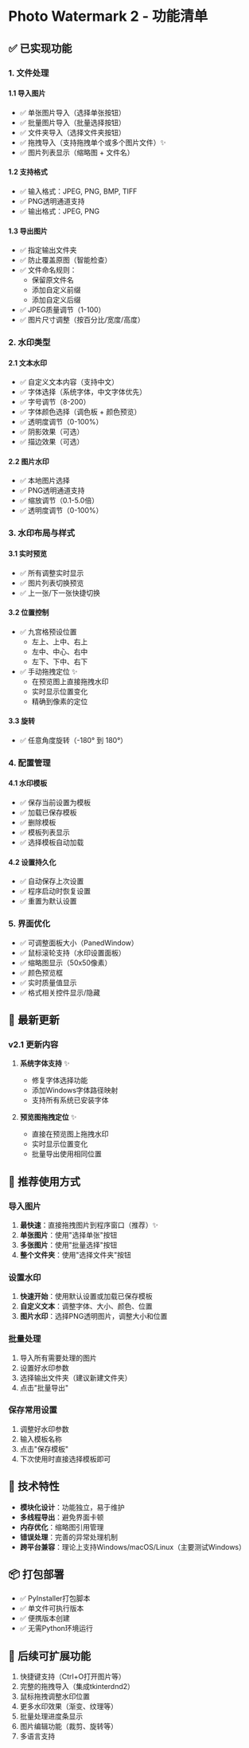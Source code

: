 # Photo Watermark 2 - 功能清单

## ✅ 已实现功能

### 1. 文件处理

#### 1.1 导入图片
- ✅ 单张图片导入（选择单张按钮）
- ✅ 批量图片导入（批量选择按钮）
- ✅ 文件夹导入（选择文件夹按钮）
- ✅ 拖拽导入（支持拖拽单个或多个图片文件）✨
- ✅ 图片列表显示（缩略图 + 文件名）

#### 1.2 支持格式
- ✅ 输入格式：JPEG, PNG, BMP, TIFF
- ✅ PNG透明通道支持
- ✅ 输出格式：JPEG, PNG

#### 1.3 导出图片
- ✅ 指定输出文件夹
- ✅ 防止覆盖原图（智能检查）
- ✅ 文件命名规则：
  - 保留原文件名
  - 添加自定义前缀
  - 添加自定义后缀
- ✅ JPEG质量调节（1-100）
- ✅ 图片尺寸调整（按百分比/宽度/高度）

### 2. 水印类型

#### 2.1 文本水印
- ✅ 自定义文本内容（支持中文）
- ✅ 字体选择（系统字体，中文字体优先）
- ✅ 字号调节（8-200）
- ✅ 字体颜色选择（调色板 + 颜色预览）
- ✅ 透明度调节（0-100%）
- ✅ 阴影效果（可选）
- ✅ 描边效果（可选）

#### 2.2 图片水印
- ✅ 本地图片选择
- ✅ PNG透明通道支持
- ✅ 缩放调节（0.1-5.0倍）
- ✅ 透明度调节（0-100%）

### 3. 水印布局与样式

#### 3.1 实时预览
- ✅ 所有调整实时显示
- ✅ 图片列表切换预览
- ✅ 上一张/下一张快捷切换

#### 3.2 位置控制
- ✅ 九宫格预设位置
  - 左上、上中、右上
  - 左中、中心、右中
  - 左下、下中、右下
- ✅ 手动拖拽定位 ✨
  - 在预览图上直接拖拽水印
  - 实时显示位置变化
  - 精确到像素的定位

#### 3.3 旋转
- ✅ 任意角度旋转（-180° 到 180°）

### 4. 配置管理

#### 4.1 水印模板
- ✅ 保存当前设置为模板
- ✅ 加载已保存模板
- ✅ 删除模板
- ✅ 模板列表显示
- ✅ 选择模板自动加载

#### 4.2 设置持久化
- ✅ 自动保存上次设置
- ✅ 程序启动时恢复设置
- ✅ 重置为默认设置

### 5. 界面优化

- ✅ 可调整面板大小（PanedWindow）
- ✅ 鼠标滚轮支持（水印设置面板）
- ✅ 缩略图显示（50x50像素）
- ✅ 颜色预览框
- ✅ 实时质量值显示
- ✅ 格式相关控件显示/隐藏

## 🎉 最新更新

### v2.1 更新内容

1. **系统字体支持** ✨
   - 修复字体选择功能
   - 添加Windows字体路径映射
   - 支持所有系统已安装字体

2. **预览图拖拽定位** ✨
   - 直接在预览图上拖拽水印
   - 实时显示位置变化
   - 批量导出使用相同位置

## 🎯 推荐使用方式

### 导入图片
1. **最快速**：直接拖拽图片到程序窗口（推荐）✨
2. **单张图片**：使用"选择单张"按钮
3. **多张图片**：使用"批量选择"按钮
4. **整个文件夹**：使用"选择文件夹"按钮

### 设置水印
1. **快速开始**：使用默认设置或加载已保存模板
2. **自定义文本**：调整字体、大小、颜色、位置
3. **图片水印**：选择PNG透明图片，调整大小和位置

### 批量处理
1. 导入所有需要处理的图片
2. 设置好水印参数
3. 选择输出文件夹（建议新建文件夹）
4. 点击"批量导出"

### 保存常用设置
1. 调整好水印参数
2. 输入模板名称
3. 点击"保存模板"
4. 下次使用时直接选择模板即可

## 🔧 技术特性

- **模块化设计**：功能独立，易于维护
- **多线程导出**：避免界面卡顿
- **内存优化**：缩略图引用管理
- **错误处理**：完善的异常处理机制
- **跨平台兼容**：理论上支持Windows/macOS/Linux（主要测试Windows）

## 📦 打包部署

- ✅ PyInstaller打包脚本
- ✅ 单文件可执行版本
- ✅ 便携版本创建
- ✅ 无需Python环境运行

## 🚀 后续可扩展功能

1. 快捷键支持（Ctrl+O打开图片等）
2. 完整的拖拽导入（集成tkinterdnd2）
3. 鼠标拖拽调整水印位置
4. 更多水印效果（渐变、纹理等）
5. 批量处理进度条显示
6. 图片编辑功能（裁剪、旋转等）
7. 多语言支持



